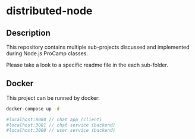# distributed-node

## Description  
This repository contains multiple sub-projects discussed and implemented during Node.js ProCamp classes.

Please take a look to a specific readme file in the each sub-folder.

## Docker
This project can be runned by docker:  

```bash
docker-compose up -d

#localhost:8080 // chat app (client)
#localhost:3001 // chat service (backend)
#localhost:3000 // user service (backend)
```
